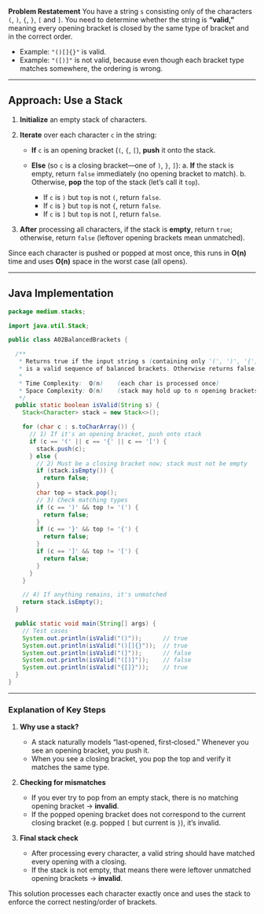 **Problem Restatement**
You have a string `s` consisting only of the characters `(`, `)`, `{`, `}`, `[` and `]`. You need to determine whether the string is **“valid,”** meaning every opening bracket is closed by the same type of bracket and in the correct order.

* Example: `"()[]{}"` is valid.
* Example: `"([)]"` is not valid, because even though each bracket type matches somewhere, the ordering is wrong.

---

## Approach: Use a Stack

1. **Initialize** an empty stack of characters.
2. **Iterate** over each character `c` in the string:

   * **If** `c` is an opening bracket (`(`, `{`, `[`), **push** it onto the stack.
   * **Else** (so `c` is a closing bracket—one of `)`, `}`, `]`):
     a. **If** the stack is empty, return `false` immediately (no opening bracket to match).
     b. Otherwise, **pop** the top of the stack (let’s call it `top`).

     * If `c` is `)` but `top` is not `(`, return `false`.
     * If `c` is `}` but `top` is not `{`, return `false`.
     * If `c` is `]` but `top` is not `[`, return `false`.
3. **After** processing all characters, if the stack is **empty**, return `true`; otherwise, return `false` (leftover opening brackets mean unmatched).

Since each character is pushed or popped at most once, this runs in **O(n)** time and uses **O(n)** space in the worst case (all opens).

---

## Java Implementation

```java
package medium.stacks;

import java.util.Stack;

public class A02BalancedBrackets {

  /**
   * Returns true if the input string s (containing only '(', ')', '{', '}', '[' and ']')
   * is a valid sequence of balanced brackets. Otherwise returns false.
   *
   * Time Complexity:  O(n)    (each char is processed once)
   * Space Complexity: O(n)    (stack may hold up to n opening brackets)
   */
  public static boolean isValid(String s) {
    Stack<Character> stack = new Stack<>();

    for (char c : s.toCharArray()) {
      // 1) If it's an opening bracket, push onto stack
      if (c == '(' || c == '{' || c == '[') {
        stack.push(c);
      } else {
        // 2) Must be a closing bracket now; stack must not be empty
        if (stack.isEmpty()) {
          return false;
        }
        char top = stack.pop();
        // 3) Check matching types
        if (c == ')' && top != '(') {
          return false;
        }
        if (c == '}' && top != '{') {
          return false;
        }
        if (c == ']' && top != '[') {
          return false;
        }
      }
    }

    // 4) If anything remains, it's unmatched
    return stack.isEmpty();
  }

  public static void main(String[] args) {
    // Test cases
    System.out.println(isValid("()"));      // true
    System.out.println(isValid("()[]{}"));  // true
    System.out.println(isValid("(]"));      // false
    System.out.println(isValid("([)]"));    // false
    System.out.println(isValid("{[]}"));    // true
  }
}
```

---

### Explanation of Key Steps

1. **Why use a stack?**

   * A stack naturally models “last‐opened, first‐closed.” Whenever you see an opening bracket, you push it.
   * When you see a closing bracket, you pop the top and verify it matches the same type.

2. **Checking for mismatches**

   * If you ever try to pop from an empty stack, there is no matching opening bracket → **invalid**.
   * If the popped opening bracket does not correspond to the current closing bracket (e.g. popped `[` but current is `}`), it’s invalid.

3. **Final stack check**

   * After processing every character, a valid string should have matched every opening with a closing.
   * If the stack is not empty, that means there were leftover unmatched opening brackets → **invalid**.

This solution processes each character exactly once and uses the stack to enforce the correct nesting/order of brackets.
